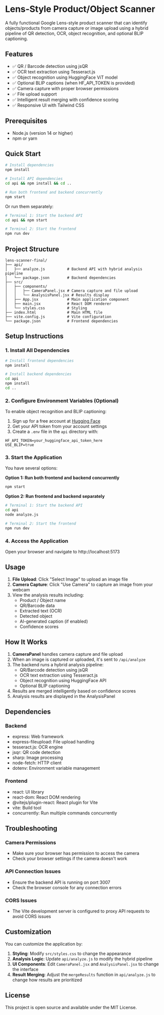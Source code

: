 # Lens-Style Product/Object Scanner

A fully functional Google Lens-style product scanner that can identify objects/products from camera capture or image upload using a hybrid pipeline of QR detection, OCR, object recognition, and optional BLIP captioning.

## Features

- ✅ QR / Barcode detection using jsQR
- ✅ OCR text extraction using Tesseract.js
- ✅ Object recognition using HuggingFace ViT model
- ✅ Optional BLIP captions (when HF_API_TOKEN is provided)
- ✅ Camera capture with proper browser permissions
- ✅ File upload support
- ✅ Intelligent result merging with confidence scoring
- ✅ Responsive UI with Tailwind CSS

## Prerequisites

- Node.js (version 14 or higher)
- npm or yarn

## Quick Start

```bash
# Install dependencies
npm install

# Install API dependencies
cd api && npm install && cd ..

# Run both frontend and backend concurrently
npm start
```

Or run them separately:

```bash
# Terminal 1: Start the backend API
cd api && npm start

# Terminal 2: Start the frontend
npm run dev
```

## Project Structure

```
lens-scanner-final/
├── api/
│   ├── analyze.js          # Backend API with hybrid analysis pipeline
│   └── package.json        # Backend dependencies
├── src/
│   ├── components/
│   │   ├── CameraPanel.jsx # Camera capture and file upload
│   │   └── AnalysisPanel.jsx # Results display
│   ├── App.jsx             # Main application component
│   ├── main.jsx            # React DOM renderer
│   └── styles.css          # Styling
├── index.html              # Main HTML file
├── vite.config.js          # Vite configuration
└── package.json            # Frontend dependencies
```

## Setup Instructions

### 1. Install All Dependencies

```bash
# Install frontend dependencies
npm install

# Install backend dependencies
cd api
npm install
cd ..
```

### 2. Configure Environment Variables (Optional)

To enable object recognition and BLIP captioning:

1. Sign up for a free account at [Hugging Face](https://huggingface.co/)
2. Get your API token from your account settings
3. Create a `.env` file in the `api` directory with:

```
HF_API_TOKEN=your_huggingface_api_token_here
USE_BLIP=true
```

### 3. Start the Application

You have several options:

**Option 1: Run both frontend and backend concurrently**
```bash
npm start
```

**Option 2: Run frontend and backend separately**
```bash
# Terminal 1: Start the backend API
cd api
node analyze.js

# Terminal 2: Start the frontend
npm run dev
```

### 4. Access the Application

Open your browser and navigate to http://localhost:5173

## Usage

1. **File Upload**: Click "Select Image" to upload an image file
2. **Camera Capture**: Click "Use Camera" to capture an image from your webcam
3. View the analysis results including:
   - Product / Object name
   - QR/Barcode data
   - Extracted text (OCR)
   - Detected object
   - AI-generated caption (if enabled)
   - Confidence scores

## How It Works

1. **CameraPanel** handles camera capture and file upload
2. When an image is captured or uploaded, it's sent to `/api/analyze`
3. The backend runs a hybrid analysis pipeline:
   - QR/Barcode detection using jsQR
   - OCR text extraction using Tesseract.js
   - Object recognition using HuggingFace API
   - Optional BLIP captioning
4. Results are merged intelligently based on confidence scores
5. Analysis results are displayed in the AnalysisPanel

## Dependencies

### Backend
- express: Web framework
- express-fileupload: File upload handling
- tesseract.js: OCR engine
- jsqr: QR code detection
- sharp: Image processing
- node-fetch: HTTP client
- dotenv: Environment variable management

### Frontend
- react: UI library
- react-dom: React DOM rendering
- @vitejs/plugin-react: React plugin for Vite
- vite: Build tool
- concurrently: Run multiple commands concurrently

## Troubleshooting

### Camera Permissions
- Make sure your browser has permission to access the camera
- Check your browser settings if the camera doesn't work

### API Connection Issues
- Ensure the backend API is running on port 3007
- Check the browser console for any connection errors

### CORS Issues
- The Vite development server is configured to proxy API requests to avoid CORS issues

## Customization

You can customize the application by:

1. **Styling**: Modify `src/styles.css` to change the appearance
2. **Analysis Logic**: Update `api/analyze.js` to modify the hybrid pipeline
3. **UI Components**: Edit `CameraPanel.jsx` and `AnalysisPanel.jsx` to change the interface
4. **Result Merging**: Adjust the `mergeResults` function in `api/analyze.js` to change how results are prioritized

## License

This project is open source and available under the MIT License.